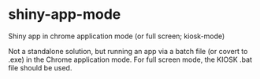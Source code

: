 # shiny-app-mode
Shiny app in chrome application mode (or full screen; kiosk-mode)

Not a standalone solution, but running an app via a batch file (or covert to .exe) in the Chrome application mode.
For full screen mode, the KIOSK .bat file should be used.
